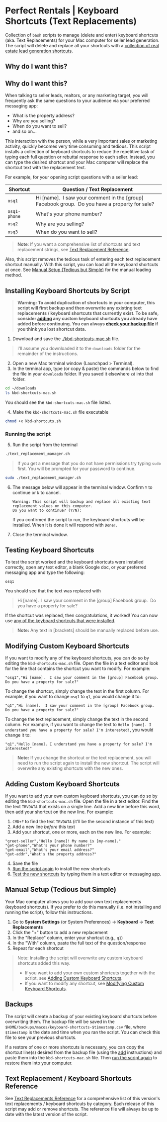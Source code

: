 # Perfect Rentals | Keyboard Shortcuts (Text Replacements)

Collection of `bash` scripts to manage (delete and enter) keyboard shortcuts (aka. Text Replacements) for your Mac computer for seller lead generation. The script will delete and replace all your shortcuts with a [collection of real estate lead generation shortcuts](#text-replacement--keyboard-shortcuts-reference-reference).

## Why do I want this?

<h2 id="why">Why do I want this?</h2>

When talking to seller leads, realtors, or any marketing target, you will frequently ask the same questions to your audience via your preferred messaging app:

- What is the property address?
- Why are you selling?
- When do you want to sell?
- and so on...

This interaction with the person, while a very important sales or marketing activity, quickly becomes very time consuming and tedious. This script installs a collection of keyboard shortcuts to reduce the repetitive task of typing each full question or rebuttal response to each seller. Instead, you can type the desired shortcut and your Mac computer will replace the shortcut text with the replacement text.

For example, for your opening script questions with a seller lead:

| Shortcut     | Question / Text Replacement                                                                     |
| ------------ | ----------------------------------------------------------------------------------------------- |
| `osq1`       | Hi [name].  I saw your comment in the [group] Facebook group.  Do you have a property for sale? |
| `osq1-phone` | What's your phone number?                                                                       |
| `osq2`       | Why are you selling?                                                                            |
| `osq3`       | When do you want to sell?                                                                       |

> **Note**: If you want a comprehensive list of shortcuts and text replacement strings, see [Text Replacement Reference](#reference).

Also, this script removes the tedious task of entering each text replacement shortcut manually. With this script, you can load all the keyboard shortcuts at once. See [Manual Setup (Tedious but Simple)](#manual) for the manual loading method.

<h2 id="install">Installing Keyboard Shortcuts by Script</h2>

> **Warning: To avoid duplication of shortcuts in your computer, this script will first backup and then overwrite any existing text replacements / keyboard shortcuts that currently exist. To be safe, consider [adding](#add) any custom keyboard shortcuts you already have added before continuing. You can always [check your backup file](#backups) if you think you lost shortcut data.**

1. Download and save the [./kbd-shortcuts-mac.sh](#download "Download") file.

> I'll assume you downloaded it to the `downloads` folder for the remainder of the instructions.

2. Open a new Mac terminal window (Launchpad > Terminal).
3. In the terminal app, type (or copy & paste) the commands below to find the file in your `downloads` folder. If you saved it elsewhere `cd` into that folder.

```bash
cd ~/downloads
ls kbd-shortcuts-mac.sh
```

You should see the `kbd-shortcuts-mac.sh` file listed.

4. Make the `kbd-shortcuts-mac.sh` file executable

```bash
chmod +x kbd-shortcuts.sh
```

### <h3 id="run">Running the script</h3>

5. Run the script from the terminal

```bash
./text_replacement_manager.sh
```

> If you get a message that you do not have permissions try typing `sudo` first. You will be prompted for your password to continue.

```bash
sudo ./text_replacement_manager.sh
```

6. The message below will appear in the terminal window. Confirm `Y` to continue or `N` to cancel.

   ```text
   Warning: This script will backup and replace all existing text replacement values on this computer.
   Do you want to continue? (Y/N):
   ```

   If you confirmed the script to run, the keyboard shortcuts will be installed. When it is done it will respond with `Done!`.

7. Close the terminal window.

<h2 id="test">Testing Keyboard Shortcuts</h2>

To test the script worked and the keyboard shortcuts were installed correctly, open any text editor, a blank Google doc, or your preferred messaging app and type the following:

`osq1`

You should see that the text was replaced with

> Hi [name].  I saw your comment in the [group] Facebook group.  Do you have a property for sale?

If the shortcut was replaced, then congratulations, it worked! You can now use [any of the keyboard shortcuts that were installed](#reference).

> **Note:** Any text in [brackets] should be manually replaced before use.

<h2 id="mod">Modifying Custom Keyboard Shortcuts</h2>

If you want to modify any of the keyboard shortcuts, you can do so by editing the `kbd-shortcuts-mac.sh` file. Open the file in a text editor and look for the line that contains the shortcut you want to modify. For example:

```text
"osq1","Hi [name].  I saw your comment in the [group] Facebook group.  Do you have a property for sale?"
```

To change the shortcut, simply change the text in the first column. For example, if you want to change `osq1` to `q1`, you would change it to:

```text
"q1","Hi [name].  I saw your comment in the [group] Facebook group.  Do you have a property for sale?"
```

To change the text replacement, simply change the text in the second column. For example, if you want to change the text to `Hello [name]. I understand you have a property for sale? I'm interested!`, you would change it to:

```text
"q1","Hello [name]. I understand you have a property for sale? I'm interested!"
```

> **Note:** If you change the shortcut or the text replacement, you will need to run the script again to install the new shortcut. The script will overwrite any existing shortcuts with the new ones.

<h2 id="add">Adding Custom Keyboard Shortcuts</h2>

If you want to add your own custom keyboard shortcuts, you can do so by editing the `kbd-shortcuts-mac.sh` file. Open the file in a text editor. Find the the text `TRVDATA` that exists on a single line. Add a new line before this word, then add your shortcut on the new line. For example:

1. `CMD+F` to find the text `TRVDATA` (it'll be the second instance of this text)
2. Add a new line _before_ this text
3. Add your shortcut, one or more, each on the new line. For example:

```text
"greet-seller","Hello [name]! My name is [my-name]."
"get-phone","What's your phone number?"
"get-email","What's your email address?"
"get-addr","What's the property address?"
```

4. Save the file
5. [Run the script again](#run) to install the new shortcuts
6. [Test the new shortcuts](#test) by typing them in a text editor or messaging app.

<h2 id="manual">Manual Setup (Tedious but Simple)</h2>

Your Mac computer allows you to add your own text replacements (keyboard shortcuts). If you prefer to do this manually (i.e. not installing and running the script), follow this instructions.

1. Go to **System Settings** (or System Preferences) → **Keyboard** → **Text Replacements**
2. Click the "+" button to add a new replacement
3. In the "Replace" column, enter your shortcut (e.g., `q1`)
4. In the "With" column, paste the full text of the question/response
5. Repeat for each shortcut

> Note: Installing the script will overwrite any custom keyboard shortcuts added this way.
>
> - If you want to add your own custom shortcuts together with the script, see [Adding Custom Keyboard Shortcuts](#kbd-shortcuts-add).
> - If you want to modify any shortcut, see [Modifying Custom Keyboard Shortcuts](#kbd-shortcuts-mod).

<h2 id="backups">Backups</h2>

The script will create a backup of your existing keyboard shortcuts before overwriting them. The backup file will be saved in the `$HOME/backups/macos/keyboard-shortcuts-$timestamp.csv` file, where `$timestamp` is the date and time when you ran the script. You can check this file to see your previous shortcuts.

If a restore of one or more shortcuts is necessary, you can copy the shortcut line(s) desired from the backup file (using the [add](#add) instructions) and paste them into the `kbd-shortcuts-mac.sh` file. Then [run the script again](#run) to restore them into your computer.

<h2 id="reference">Text Replacement / Keyboard Shortcuts Reference</h2>

See [Text Replacements Reference](./text-replacements.md) for a comprehensive list of this version's text replacements / keyboard shortcuts by category. Each release of this script may add or remove shortcuts. The reference file will always be up to date with the latest version of the script.
